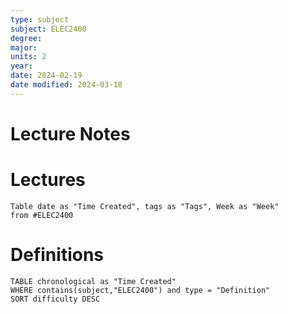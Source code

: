 ```yaml
---
type: subject
subject: ELEC2400
degree:
major:
units: 2
year:
date: 2024-02-19
date modified: 2024-03-18
---
```


# Lecture Notes



# Lectures

```dataview
Table date as "Time Created", tags as "Tags", Week as "Week"
from #ELEC2400
```


# Definitions

```dataview
TABLE chronological as "Time Created"
WHERE contains(subject,"ELEC2400") and type = "Definition"
SORT difficulty DESC
```